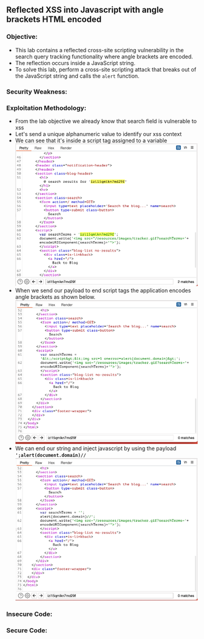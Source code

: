 ## Reflected XSS into Javascript with angle brackets HTML encoded

### Objective:
- This lab contains a reflected cross-site scripting vulnerability in the search query tracking functionality where angle brackets are encoded. 
- The reflection occurs inside a JavaScript string. 
- To solve this lab, perform a cross-site scripting attack that breaks out of the JavaScript string and calls the `alert` function.

### Security Weakness:

### Exploitation Methodology:
- From the lab objective we already know that search field is vulnerable to xss
- Let's send a unique alphanumeric value to identify our xss context
- We can see that it's inside a script tag assigned to a variable
![](./Images/d7861445000d29062b052697caa3286e.png)
- When we send our payload to end script tags the application encodes angle brackets as shown below.
![](./Images/ad9593e756c5db4f56f4e5da6f13441f.png)
- We can end our string and inject javascript by using the payload **`';alert(document.domain)//`**
![](./Images/f9ad8e99f9f30f6e258e8587d6fe6ccb.png)

### Insecure Code:

### Secure Code:
